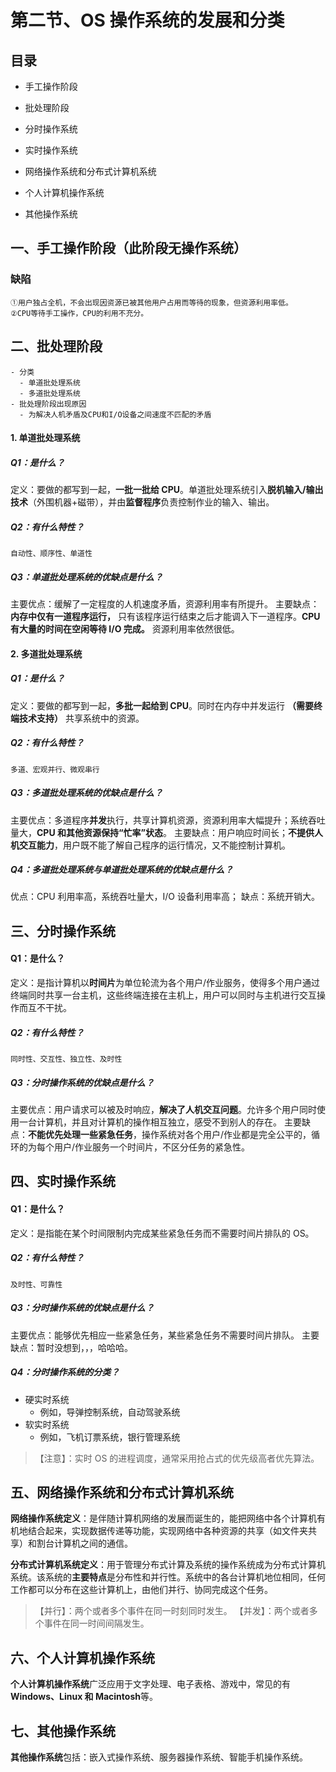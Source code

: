 # 第二节、OS 操作系统的发展和分类

## 目录

- 手工操作阶段

- 批处理阶段

- 分时操作系统

- 实时操作系统

- 网络操作系统和分布式计算机系统

- 个人计算机操作系统

- 其他操作系统

## 一、手工操作阶段（此阶段无操作系统）

### 缺陷

    ①用户独占全机，不会出现因资源已被其他用户占用而等待的现象，但资源利用率低。
    ②CPU等待手工操作，CPU的利用不充分。

## 二、批处理阶段

    - 分类
      - 单道批处理系统
      - 多道批处理系统
    - 批处理阶段出现原因
      - 为解决人机矛盾及CPU和I/O设备之间速度不匹配的矛盾

#### 1. 单道批处理系统

##### Q1：是什么？

定义：要做的都写到一起，**一批一批给 CPU**。单道批处理系统引入**脱机输入/输出技术**（外围机器+磁带），并由**监督程序**负责控制作业的输入、输出。

##### Q2：有什么特性？

    自动性、顺序性、单道性

##### Q3：单道批处理系统的优缺点是什么？

主要优点：缓解了一定程度的人机速度矛盾，资源利用率有所提升。
主要缺点：**内存中仅有一道程序运行，** 只有该程序运行结束之后才能调入下一道程序。**CPU 有大量的时间在空闲等待 I/O 完成。** 资源利用率依然很低。

#### 2. 多道批处理系统

##### Q1：是什么？

定义：要做的都写到一起，**多批一起给到 CPU**。同时在内存中并发运行 **（需要终端技术支持）** 共享系统中的资源。

##### Q2：有什么特性？

    多道、宏观并行、微观串行

##### Q3：多道批处理系统的优缺点是什么？

主要优点：多道程序**并发**执行，共享计算机资源，资源利用率大幅提升；系统吞吐量大，**CPU 和其他资源保持“忙率”状态**。
主要缺点：用户响应时间长；**不提供人机交互能力**，用户既不能了解自己程序的运行情况，又不能控制计算机。

##### Q4：多道批处理系统与单道批处理系统的优缺点是什么？

优点：CPU 利用率高，系统吞吐量大，I/O 设备利用率高；
缺点：系统开销大。

## 三、分时操作系统

#### Q1：是什么？

定义：是指计算机以**时间片**为单位轮流为各个用户/作业服务，使得多个用户通过终端同时共享一台主机，这些终端连接在主机上，用户可以同时与主机进行交互操作而互不干扰。

##### Q2：有什么特性？

    同时性、交互性、独立性、及时性

##### Q3：分时操作系统的优缺点是什么？

主要优点：用户请求可以被及时响应，**解决了人机交互问题**。允许多个用户同时使用一台计算机，并且对计算机的操作相互独立，感受不到别人的存在。
主要缺点：**不能优先处理一些紧急任务**，操作系统对各个用户/作业都是完全公平的，循环的为每个用户/作业服务一个时间片，不区分任务的紧急性。

## 四、实时操作系统

#### Q1：是什么？

定义：是指能在某个时间限制内完成某些紧急任务而不需要时间片排队的 OS。

##### Q2：有什么特性？

    及时性、可靠性

##### Q3：分时操作系统的优缺点是什么？

主要优点：能够优先相应一些紧急任务，某些紧急任务不需要时间片排队。
主要缺点：暂时没想到，，，哈哈哈。

##### Q4：分时操作系统的分类？

- 硬实时系统
  - 例如，导弹控制系统，自动驾驶系统
- 软实时系统
  - 例如，飞机订票系统，银行管理系统

> 【注意】：实时 OS 的进程调度，通常采用抢占式的优先级高者优先算法。

## 五、网络操作系统和分布式计算机系统

**网络操作系统定义**：是伴随计算机网络的发展而诞生的，能把网络中各个计算机有机地结合起来，实现数据传递等功能，实现网络中各种资源的共享（如文件夹共享）和割台计算机之间的通信。

**分布式计算机系统定义**：用于管理分布式计算及系统的操作系统成为分布式计算机系统。该系统的**主要特点**是分布性和并行性。系统中的各台计算机地位相同，任何工作都可以分布在这些计算机上，由他们并行、协同完成这个任务。

> 【并行】：两个或者多个事件在同一时刻同时发生。
> 【并发】：两个或者多个事件在同一时间间隔发生。

## 六、个人计算机操作系统

**个人计算机操作系统**广泛应用于文字处理、电子表格、游戏中，常见的有**Windows、Linux 和 Macintosh**等。

## 七、其他操作系统

**其他操作系统**包括：嵌入式操作系统、服务器操作系统、智能手机操作系统。
